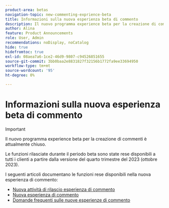 ```yaml
---
product-area: betas
navigation-topic: new-commenting-exprience-beta
title: Informazioni sulla nuova esperienza beta di commento
description: Il nuovo programma experience beta per la creazione di commenti è attualmente chiuso. I seguenti articoli documentano le funzioni rese disponibili in come nuova esperienza di commento.
author: Alina
feature: Product Announcements
role: User, Admin
recommendations: noDisplay, noCatalog
hide: true
hidefromtoc: true
exl-id: 08aea7a6-1ce2-46d9-9807-c94526851655
source-git-commit: 3bb0baa2e8831827f32156b1772fa9ee33694950
workflow-type: tm+mt
source-wordcount: '95'
ht-degree: 0%

---
```


# Informazioni sulla nuova esperienza beta di commento

>[!IMPORTANT]
>
>Il nuovo programma experience beta per la creazione di commenti è attualmente chiuso.
>
>Le funzioni rilasciate durante il periodo beta sono state rese disponibili a tutti i clienti a partire dalla versione del quarto trimestre del 2023 (ottobre 2023).


I seguenti articoli documentano le funzioni rese disponibili nella nuova esperienza di commento:

* [Nuova attività di rilascio esperienza di commento](../new-commenting-experience-beta/new-commenting-beta-experience-release-activity.md)
* [Nuova esperienza di commento](../new-commenting-experience-beta/unified-commenting-experience.md)
* [Domande frequenti sulle nuove esperienze di commento](../new-commenting-experience-beta/new-commenting-faq.md)
